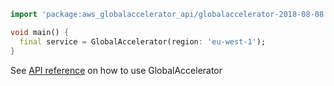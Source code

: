 ```dart
import 'package:aws_globalaccelerator_api/globalaccelerator-2018-08-08.dart';

void main() {
  final service = GlobalAccelerator(region: 'eu-west-1');
}
```

See [API reference](https://pub.dev/documentation/aws_globalaccelerator_api/latest/globalaccelerator-2018-08-08/GlobalAccelerator-class.html) on how to use GlobalAccelerator
